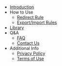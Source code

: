 - [Introduction](/)
- How to Use
    - [Redirect Rule](redirect-rule)
    - [Export/Import Rules](export-or-import-rules)
- [Library](library)
- Q&A
    - [FAQ](faq)
    - [Contact Us](contact-us)
- Additional Info
    - [Privacy Policy](privacy-policy)
    - [Terms of Use](terms-of-use)
